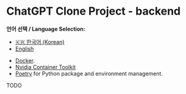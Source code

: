 # ChatGPT Clone Project - backend

**언어 선택 / Language Selection:**

- [🇰🇷 한국어 (Korean)](readme.ko.md)
- [English](readme.md)

* [Docker](https://www.docker.com/).
* [Nvidia Container Toolkit](https://docs.nvidia.com/datacenter/cloud-native/container-toolkit/latest/install-guide.html)
* [Poetry](https://python-poetry.org/) for Python package and environment management.


TODO
